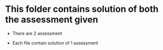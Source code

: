 # This folder contains solution of both the assessment given

* There are 2 assessment

* Each file contain solution of 1 assessment
